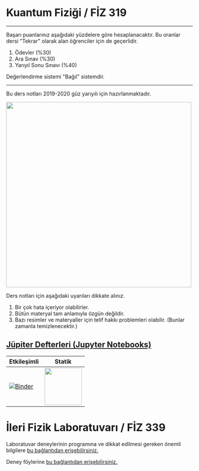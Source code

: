 # Kuantum Fiziği / FİZ 319

---
Başarı puanlarınız aşağıdaki yüzdelere göre hesaplanacaktır. Bu oranlar dersi "Tekrar" olarak alan öğrenciler için de geçerlidir.

1. Ödevler (%30)
2. Ara Sınav (%30)
3. Yarıyıl Sonu Sınavı (%40)

Değerlendirme sistemi "Bağıl" sistemdir.

---

Bu ders notları 2019-2020 güz yarıyılı için hazırlanmaktadır. 

<img width=500 src='https://github.com/mkarakoc/Kuantum_Fizigi/blob/master/dersnotlari/figurler/blackbody_spect_vs_lambdaT.png'>

Ders notları için aşağıdaki uyarıları dikkate alınız.

1. Bir çok hata içeriyor olabilirler.
2. Bütün materyal tam anlamıyla özgün değildir.
3. Bazı resimler ve materyaller için telif hakkı problemleri olabilir. (Bunlar zamanla temizlenecektir.)

## [Jüpiter Defterleri (Jupyter Notebooks)](https://jupyter.org/)

| Etkileşimli  | Statik   |
|---|---|
| [![Binder](https://mybinder.org/badge.svg)](https://mybinder.org/v2/gh/mkarakoc/Kuantum_Fizigi/master)  | [<img width=100 src='https://nbviewer.jupyter.org/static/img/nav_logo.svg'>](https://nbviewer.jupyter.org/github/mkarakoc/Kuantum_Fizigi/tree/master/programlar/)  |

# İleri Fizik Laboratuvarı / FİZ 339
Laboratuvar deneylerinin programına ve dikkat edilmesi gereken önemli bilgilere [bu bağlantıdan erişebilirsiniz.](https://github.com/mkarakoc/Kuantum_Fizigi/blob/master/zz99_laboratuvar_foyu_ileri_fizik/%C4%B0leriFizikLab_onemli_bilgiler.pdf)

Deney föylerine [bu bağlantıdan erişebilirsiniz.](https://github.com/mkarakoc/Kuantum_Fizigi/blob/master/zz99_laboratuvar_foyu_ileri_fizik)

